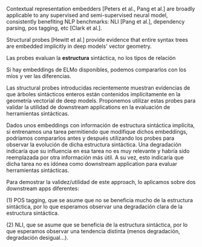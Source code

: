 Contextual representation embedders [Peters et al., Pang et al.] are broadly applicable to any supervised and semi-supervised neural model, consistently benefiting NLP benchmarks: NLI [Pang et al.], dependency parsing, pos tagging, etc [Clark et al.].

Structural probes [Hewitt et al.] provide evidence that entire syntax trees are embedded implicitly in deep models' vector geometry.






Las probes evaluan la **estructura** sintáctica, no los tipos de relación

Si hay embeddings de ELMo disponibles, podemos compararlos con los míos y ver las diferencias.




Las structural probes introducidas recientemente muestran evidencias de que árboles sintácticos enteros están contenidos implícitamente en la geometría vectorial de deep models. Proponemos utilizar estas probes para validar la utilidad de downstream applications en la evaluación de herramientas sintácticas. 

Dados unos embeddings con información de estructura sintáctica implícita, si entrenamos una tarea permitiendo que modifique dichos embeddings, podríamos compararlos antes y después utilizando los probes para observar la evolución de dicha estructura sintáctica. Una degradación indicaría que su influencia en esa tarea no es muy relevante y habría sido reemplazada por otra información más útil. A su vez, esto indicaría que dicha tarea no es idónea como downstream application para evaluar herramientas sintácticas.

Para demostrar la validez/utilidad de este approach, lo aplicamos sobre dos downstream apps diferentes: 

(1) POS tagging, que se asume que no se beneficia mucho de la estructura sintáctica, por lo que esperamos observar una degradación clara de la estructura sintáctica.

(2) NLI, que se asume que se beneficia de la estructura sintáctica, por lo que esperamos observar una tendencia distinta (menos degradación, degradación desigual...).

